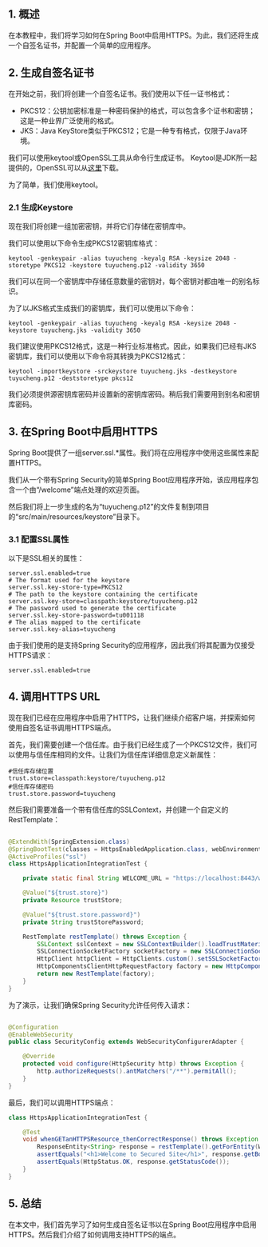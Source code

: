 ## 1. 概述

在本教程中，我们将学习如何在Spring Boot中启用HTTPS。为此，我们还将生成一个自签名证书，并配置一个简单的应用程序。

## 2. 生成自签名证书

在开始之前，我们将创建一个自签名证书。我们使用以下任一证书格式：

+ PKCS12：公钥加密标准是一种密码保护的格式，可以包含多个证书和密钥；这是一种业界广泛使用的格式。
+ JKS：Java KeyStore类似于PKCS12；它是一种专有格式，仅限于Java环境。

我们可以使用keytool或OpenSSL工具从命令行生成证书。
Keytool是JDK所一起提供的，OpenSSL可以从[这里](https://www.openssl.org/)下载。

为了简单，我们使用keytool。

### 2.1 生成Keystore

现在我们将创建一组加密密钥，并将它们存储在密钥库中。

我们可以使用以下命令生成PKCS12密钥库格式：

```shell
keytool -genkeypair -alias tuyucheng -keyalg RSA -keysize 2048 -storetype PKCS12 -keystore tuyucheng.p12 -validity 3650
```

我们可以在同一个密钥库中存储任意数量的密钥对，每个密钥对都由唯一的别名标识。

为了以JKS格式生成我们的密钥库，我们可以使用以下命令：

```shell
keytool -genkeypair -alias tuyucheng -keyalg RSA -keysize 2048 -keystore tuyucheng.jks -validity 3650
```

我们建议使用PKCS12格式，这是一种行业标准格式。因此，如果我们已经有JKS密钥库，我们可以使用以下命令将其转换为PKCS12格式：

```shell
keytool -importkeystore -srckeystore tuyucheng.jks -destkeystore tuyucheng.p12 -deststoretype pkcs12
```

我们必须提供源密钥库密码并设置新的密钥库密码。稍后我们需要用到别名和密钥库密码。

## 3. 在Spring Boot中启用HTTPS

Spring Boot提供了一组server.ssl.*属性。我们将在应用程序中使用这些属性来配置HTTPS。

我们从一个带有Spring Security的简单Spring Boot应用程序开始，该应用程序包含一个由“/welcome”端点处理的欢迎页面。

然后我们将上一步生成的名为“tuyucheng.p12”的文件复制到项目的“src/main/resources/keystore”目录下。

### 3.1 配置SSL属性

以下是SSL相关的属性：

```properties
server.ssl.enabled=true
# The format used for the keystore
server.ssl.key-store-type=PKCS12
# The path to the keystore containing the certificate
server.ssl.key-store=classpath:keystore/tuyucheng.p12
# The password used to generate the certificate
server.ssl.key-store-password=tu001118
# The alias mapped to the certificate
server.ssl.key-alias=tuyucheng
```

由于我们使用的是支持Spring Security的应用程序，因此我们将其配置为仅接受HTTPS请求：

```properties
server.ssl.enabled=true
```

## 4. 调用HTTPS URL

现在我们已经在应用程序中启用了HTTPS，让我们继续介绍客户端，并探索如何使用自签名证书调用HTTPS端点。

首先，我们需要创建一个信任库。由于我们已经生成了一个PKCS12文件，我们可以使用与信任库相同的文件。让我们为信任库详细信息定义新属性：

```properties
#信任库存储位置
trust.store=classpath:keystore/tuyucheng.p12
#信任库存储密码
trust.store.password=tuyucheng
```

然后我们需要准备一个带有信任库的SSLContext，并创建一个自定义的RestTemplate：

```java

@ExtendWith(SpringExtension.class)
@SpringBootTest(classes = HttpsEnabledApplication.class, webEnvironment = SpringBootTest.WebEnvironment.DEFINED_PORT)
@ActiveProfiles("ssl")
class HttpsApplicationIntegrationTest {

    private static final String WELCOME_URL = "https://localhost:8443/welcome";

    @Value("${trust.store}")
    private Resource trustStore;

    @Value("${trust.store.password}")
    private String trustStorePassword;

    RestTemplate restTemplate() throws Exception {
        SSLContext sslContext = new SSLContextBuilder().loadTrustMaterial(trustStore.getURL(), trustStorePassword.toCharArray()).build();
        SSLConnectionSocketFactory socketFactory = new SSLConnectionSocketFactory(sslContext);
        HttpClient httpClient = HttpClients.custom().setSSLSocketFactory(socketFactory).build();
        HttpComponentsClientHttpRequestFactory factory = new HttpComponentsClientHttpRequestFactory(httpClient);
        return new RestTemplate(factory);
    }
}
```

为了演示，让我们确保Spring Security允许任何传入请求：

```java

@Configuration
@EnableWebSecurity
public class SecurityConfig extends WebSecurityConfigurerAdapter {

    @Override
    protected void configure(HttpSecurity http) throws Exception {
        http.authorizeRequests().antMatchers("/**").permitAll();
    }
}
```

最后，我们可以调用HTTPS端点：

```java
class HttpsApplicationIntegrationTest {

    @Test
    void whenGETanHTTPSResource_thenCorrectResponse() throws Exception {
        ResponseEntity<String> response = restTemplate().getForEntity(WELCOME_URL, String.class, Collections.emptyMap());
        assertEquals("<h1>Welcome to Secured Site</h1>", response.getBody());
        assertEquals(HttpStatus.OK, response.getStatusCode());
    }
}
```

## 5. 总结

在本文中，我们首先学习了如何生成自签名证书以在Spring Boot应用程序中启用HTTPS。然后我们介绍了如何调用支持HTTPS的端点。